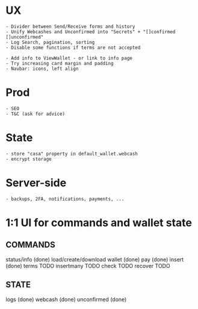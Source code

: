 # UX
	- Divider between Send/Receive forms and history
	- Unify Webcashes and Unconfirmed into "Secrets" + "[]confirmed []unconfirmed"
	- Log Search, pagination, sorting
	- Disable some functions if terms are not accepted

	- Add info to ViewWallet - or link to info page
	- Try increasing card margin and padding
	- Navbar: icons, left align

# Prod

	- SEO
	- T&C (ask for advice)

# State
	- store "casa" property in default_wallet.webcash
	- encrypt storage

# Server-side
	- backups, 2FA, notifications, payments, ...

# 1:1 UI for commands and wallet state

## COMMANDS
status/info (done)
load/create/download wallet (done)
pay (done)
insert (done)
terms TODO
insertmany TODO
check TODO
recover TODO

## STATE
logs (done)
webcash (done)
unconfirmed (done)
